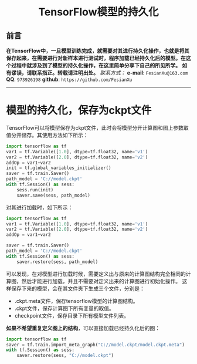 <h1 align = "center">TensorFlow模型的持久化</h1>

## 前言
**在TensorFlow中，一旦模型训练完成，就需要对其进行持久化操作，也就是将其保存起来，在需要进行对新样本进行测试时，程序加载已经持久化后的模型。在这个过程中就涉及到了模型的持久化操作，在这里简单分享下自己的所见所学。**
**如有谬误，请联系指正。转载请注明出处。**
*联系方式：*
**e-mail**: `FesianXu@163.com`
**QQ**: `973926198`
**github**: `https://github.com/FesianXu`

****

# 模型的持久化，保存为ckpt文件
TensorFlow可以将模型保存为ckpt文件，此时会将模型分开计算图和图上参数取值分开储存。其使用方法如下所示：
```python
import tensorflow as tf
var1 = tf.Variable([1.0], dtype=tf.float32, name='v1')
var2 = tf.Variable([2.0], dtype=tf.float32, name='v2')
addOp = var1+var2
init = tf.global_variables_initializer()
saver = tf.train.Saver()
path_model = 'C://model.ckpt'
with tf.Session() as sess:
    sess.run(init)
    saver.save(sess, path_model)
```

对其进行加载时，如下所示：
```python
import tensorflow as tf
var1 = tf.Variable([1.0], dtype=tf.float32, name='v1')
var2 = tf.Variable([2.0], dtype=tf.float32, name='v2')
addOp = var1+var2

saver = tf.train.Saver()
path_model = 'C://model.ckpt'
with tf.Session() as sess:
    saver.restore(sess, path_model)
```
可以发现，在对模型进行加载时候，需要定义出与原来的计算图结构完全相同的计算图，然后才能进行加载，并且不需要对定义出来的计算图进行初始化操作。
这样保存下来的模型，会在其文件夹下生成三个文件，分别是：
* .ckpt.meta文件，保存tensorflow模型的计算图结构。
* .ckpt文件，保存计算图下所有变量的取值。
* checkpoint文件，保存目录下所有模型文件列表。

**如果不希望重复定义图上的结构**，可以直接加载已经持久化后的图：
```python
import tensorflow as tf
saver = tf.train.import_meta_graph("C://model.ckpt/model.ckpt.meta")
with tf.Session() as sess:
	saver.restore(sess, "C://model.ckpt")
```





















